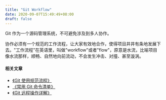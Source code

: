 ```yaml
---
title: "Git Workflow"
date: 2020-09-07T15:49:49+08:00
draft: false
---
```


Git 作为一个源码管理系统，不可避免涉及到多人协作。

协作必须有一个规范的工作流程，让大家有效地合作，使得项目井井有条地发展下去。"工作流程"在英语里，叫做"workflow"或者"flow"，原意是水流，比喻项目像水流那样，顺畅、自然地向前流动，不会发生冲击、对撞、甚至漩涡。



#### 相关文章

- [《Git 使用规范流程》](http://www.ruanyifeng.com/blog/2015/08/git-use-process.html)
- [《常用 Git 命令清单》](http://www.ruanyifeng.com/blog/2015/12/git-cheat-sheet.html)
- [《Git 远程操作详解》](http://www.ruanyifeng.com/blog/2014/06/git_remote.html)
